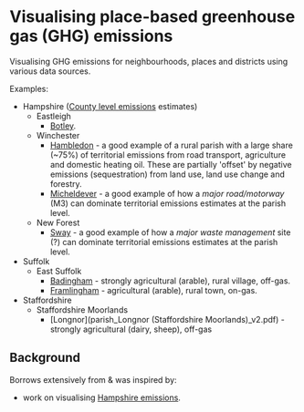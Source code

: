 # Visualising place-based greenhouse gas (GHG) emissions

Visualising GHG emissions for neighbourhoods, places and districts using various data sources.

Examples:

 * Hampshire ([County level emissions](https://hcc-ccecf-datagroup.github.io/hampshire-ghg-emissions/rmd/Hampshire_County_GHG_Emissions_v1.1.html) estimates)
   * Eastleigh
      * [Botley](parish_Botley_v2.pdf).
   * Winchester
      * [Hambledon](parish_Hambledon%20(Winchester)_v2.pdf) - a good example of a rural parish with a large share (~75%) of territorial emissions from road transport, agriculture and domestic heating oil. These are partially 'offset' by negative emissions (sequestration) from land use, land use change and forestry.
      * [Micheldever](parish_Micheldever_v2.pdf) - a good example of how a _major road/motorway_ (M3) can dominate territorial emissions estimates at the parish level.
   * New Forest
      * [Sway](parish_Sway_v2.pdf) - a good example of how a _major waste management_ site (?) can dominate territorial emissions estimates at the parish level.
 * Suffolk
   * East Suffolk
      * [Badingham](parish_Badingham_v2.pdf) - strongly agricultural (arable), rural village, off-gas.
      * [Framlingham](parish_Framlingham_v2.pdf) - agricultural (arable), rural town, on-gas.
 * Staffordshire
   * Staffordshire Moorlands
      * [Longnor](parish_Longnor (Staffordshire Moorlands)_v2.pdf) - strongly agricultural (dairy, sheep), off-gas

## Background

Borrows extensively from & was inspired by:

 * work on visualising [Hampshire emissions](https://hcc-ccecf-datagroup.github.io/hampshire-ghg-emissions/).
